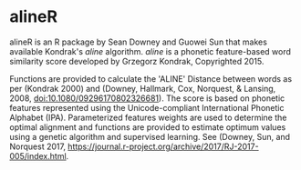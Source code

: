 # alineR
alineR is an R package by Sean Downey and Guowei Sun that makes available Kondrak's _aline_ algorithm. _aline_ is a phonetic feature-based word similarity score developed by Grzegorz Kondrak, Copyrighted 2015.

Functions are provided to calculate the 'ALINE' Distance between words as per (Kondrak 2000) and (Downey, Hallmark, Cox, Norquest, & Lansing, 2008, <doi:10.1080/09296170802326681>). The score is based on phonetic features represented using the Unicode-compliant International Phonetic Alphabet (IPA). Parameterized features weights are used to determine the optimal alignment and functions are provided to estimate optimum values using a genetic algorithm and supervised learning. See (Downey, Sun, and Norquest 2017, <https://journal.r-project.org/archive/2017/RJ-2017-005/index.html>.
